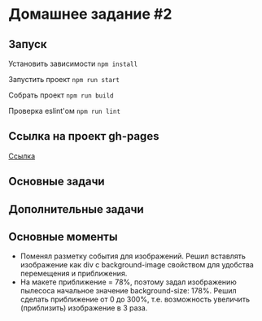 # Домашнее задание #2

## Запуск

Установить зависимости `npm install`

Запустить проект `npm run start`

Собрать проект `npm run build`

Проверка eslint'ом `npm run lint`

## Ссылка на проект gh-pages

[Ссылка](https://sukachevalex.github.io/shri-2018-2-homework-2/)

## Основные задачи

## Дополнительные задачи

## Основные моменты

* Поменял разметку события для изображений. Решил вставлять изображение как div с background-image свойством для удобства перемещения и приближения.
* На макете приближение = 78%, поэтому задал изображению пылесоса начальное значение background-size: 178%. Решил сделать приближение от 0 до 300%, т.е. возможность увеличить (приблизить) изображение в 3 раза.
